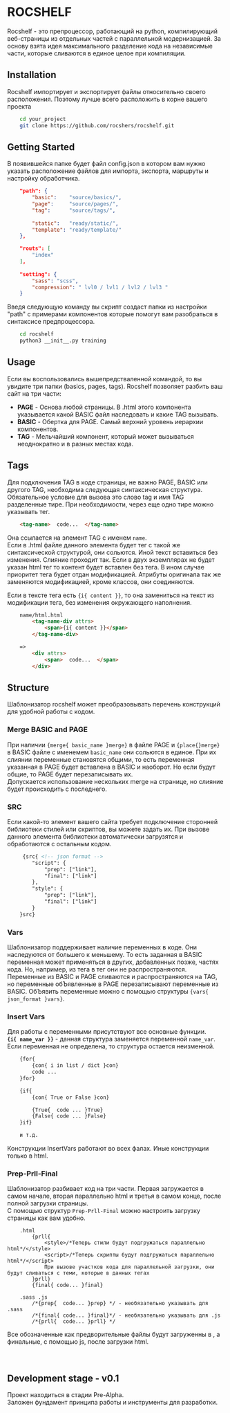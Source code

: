 # ROCSHELF
Rocshelf - это препроцессор, работающий на python, компилирующий веб-страницы из отдельных частей с параллельной модернизацией.
За основу взята идея максимального разделение кода на независимые части, которые сливаются в единое целое при компиляции.


## Installation
Rocshelf импортирует и экспортирует файлы относительно своего расположения. Поэтому лучше всего расположить в корне вашего проекта
```bash
    cd your_project
    git clone https://github.com/rocshers/rocshelf.git
```

## Getting Started

В появившейся папке будет файл config.json в котором вам нужно указать расположение файлов для импорта, экспорта, маршруты и настройку обработчика.
```json
    "path": {
        "basic":    "source/basics/",
        "page":     "source/pages/",
        "tag":      "source/tags/",
        
        "static":   "ready/static/",
        "template": "ready/template/"
    },

    "routs": [
        "index"
    ],
    
    "setting": {
        "sass": "scss",
        "compression": " lvl0 / lvl1 / lvl2 / lvl3 "
    }
```

Введя следующую команду вы скрипт создаст папки из настройки "path" с примерами компонентов которые помогут вам разобраться в синтаксисе предпроцессора.
```bash
    cd rocshelf
    python3 __init__.py training
```
## Usage
Если вы воспользовались вышепредстваленной командой, то вы увидите три папки (basics, pages, tags). Rocshelf позволяет разбить ваш сайт на три части:
* **PAGE** - Основа любой страницы. В .html этого компонента указывается какой BASIC файл наследовать и какие TAG вызывать.
* **BASIC** - Обертка для PAGE. Самый верхний уровень иерархии компонентов.
* **TAG** - Мельчайший компонент, который может вызываться неоднократно и в разных местах кода.


## Tags
Для подключения TAG в коде страницы, не важно PAGE, BASIC или другого TAG, необходима следующая синтаксическая структура.
Обязательное условие для вызова это слово tag и имя TAG разделенные тире. При необходимости, через еще одно тире можно указывать тег.
```html
    <tag-name>  code...  </tag-name>
```
Она ссылается на элемент TAG с именем <code>name</code>. <br>
Если в .html файле данного элемента будет тег с такой же синтаксической структурой, они сольются.
Иной текст вставиться без изменения.
Слияние проходит так. Если в двух экземплярах не будет указан html тег то контент будет вставлен без тега. В ином случае приоритет тега будет отдан модификацией. Атрибуты оригинала так же заменяются модификацией, кроме классов, они соединяются. 

Если в тексте тега есть <code>{i{ content }}</code>, то она замениться на текст из модификации тега, без изменения окружающего наполнения. 
```html
    name/html.html
        <tag-name-div attrs>
            <span>{i{ content }}</span>
        </tag-name-div>

    =>
        <div attrs>
            <span>  code...  </span>
        </div>
```



## Structure
Шаблонизатор rocshelf может преобразовывать перечень конструкций для удобной работы с кодом.

### Merge BASIC and PAGE
При наличии <code>{merge{ basic_name }merge}</code> в файле PAGE и <code>{place{}merge}</code> в BASIC файле с именемем <code>basic_name</code> они сольются в единое. При их слиянии переменные становятся общими, то есть переменная указанная в PAGE будет вставлена в BASIC и наоборот. Но если будут общие, то PAGE будет перезаписывать их.
<br> Допускается использование нескольких merge на странице, но слияние будет происходить с последнего.

### SRC
Если какой-то элемент вашего сайта требует подключение сторонней библиотеки стилей или скриптов, вы можете задать их. При вызове данного элемента библиотеки автоматически загрузятся и обработаются с остальным кодом.
```html
     {src{ <!-- json format -->
        "script": {
            "prep": ["link"],
            "final": ["link"]
        },
        "style": {
            "prep": ["link"],
            "final": ["link"]
        }
    }src}
```


### Vars
Шаблонизатор поддерживает наличие переменных в коде. Они наследуются от большего к меньшему.
То есть заданная в BASIC переменная может применяться в других, добавленных позже, частях кода. Но, например, из тега в тег они не распространяются.
Переменные из BASIC и PAGE сливаются и распространяются на TAG, но переменные обЪявленные в PAGE перезаписывают переменные из BASIC.
ОбЪявить переменные можно с помощью структуры <code>{vars{ json_format }vars}</code>.
### Insert Vars
Для работы с переменными присутствуют все основные функции. <br>
**<code>{i{ name_var }}</code>** - данная структура заменяется переменной <code>name_var</code>. Если переменная не определена, то структура остается неизменной.
```html
    {for{
        {con{ i in list / dict }con}
        code ...
    }for}

    {if{
        {con{ True or False }con}

        {True{  code ... }True}
        {False{ code ... }False}
    }if}

    и т.д.
```
Конструкции InsertVars работают во всех фалах. Иные конструкции только в html.



### Prep-Prll-Final
Шаблонизатор разбивает код на три части. Первая загружается в самом начале, вторая параллельно html и третья в самом конце, после полной загрузки страницы. <br>
С помощью структур <code>Prep-Prll-Final</code> можно настроить загрузку страницы как вам удобно.
```
    .html 
        {prll{
            <style>/*Теперь стили будут подгружаться параллельно html*/</style> 
            <script>/*Теперь скрипты будут подгружаться параллельно html*/</script>
            При вызове участков кода для параллельной загрузки, они будут сливаться с теми, которые в данных тегах
        }prll}
        {final{ code... }final}

    .sass .js
        /*{prep{  code... }prep} */ - необязательно указывать для .sass
        /*{final{ code... }final}*/ - необязательно указывать для .js
        /*{prll{  code... }prll} */ 
```
Все обозначенные как предворительные файлы будут загруженны в <code><head></code>, а финальные, с помощью js, после загрузки html. 
<br>
<br>
<br>
## Development stage - v0.1
Проект находиться в стадии Pre-Alpha. <br>
Заложен фундамент принципа работы и инструменты для разработки.